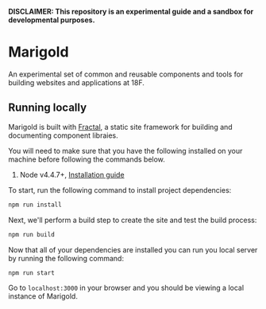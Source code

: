 **DISCLAIMER: This repository is an experimental guide and a sandbox for developmental purposes.**

# Marigold

An experimental set of common and reusable components and tools for building websites and applications at 18F.

## Running locally

Marigold is built with [Fractal](http://fractal.build/), a static site framework for building and documenting component libraies.

You will need to make sure that you have the following installed on your machine before following the commands below.

1. Node v4.4.7+, [Installation guide](https://nodejs.org/en/download/)

To start, run the following command to install project dependencies:

```sh
npm run install
```

Next, we'll perform a build step to create the site and test the build process:

```sh
npm run build
```

Now that all of your dependencies are installed you can run you local server by running the following command:

```sh
npm run start
```

Go to `localhost:3000` in your browser and you should be viewing a local instance of Marigold.
